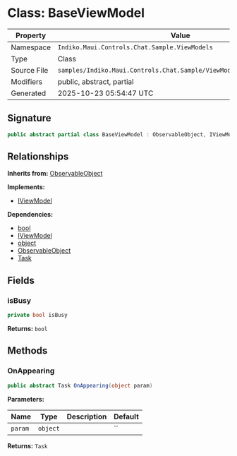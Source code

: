 # Class: BaseViewModel

| Property | Value |
|----------|-------|
| Namespace | `Indiko.Maui.Controls.Chat.Sample.ViewModels` |
| Type | Class |
| Source File | `samples/Indiko.Maui.Controls.Chat.Sample/ViewModels/BaseViewModel.cs` |
| Modifiers | public, abstract, partial |
| Generated | 2025-10-23 05:54:47 UTC |

## Signature

```csharp
public abstract partial class BaseViewModel : ObservableObject, IViewModel
```

## Relationships

**Inherits from:** [ObservableObject](ObservableObject.md)

**Implements:**
- [IViewModel](IViewModel.md)

**Dependencies:**
- [bool](bool.md)
- [IViewModel](IViewModel.md)
- [object](object.md)
- [ObservableObject](ObservableObject.md)
- [Task](Task.md)

## Fields

### isBusy

```csharp
private bool isBusy
```

**Returns:** `bool`

## Methods

### OnAppearing

```csharp
public abstract Task OnAppearing(object param)
```

**Parameters:**

| Name | Type | Description | Default |
|------|------|-------------|---------|
| `param` | `object` |  | `` |

**Returns:** `Task`

